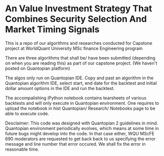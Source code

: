 # An Value Investment Strategy That Combines Security Selection And Market Timing Signals
This is a repo of our algorithms and researches conducted for Capstone project at WorldQuant University MSc finance Engineering program

There are three algorithms that shall be/ have been submitted (depending on when you are reading this) as part of our capstone project. (We haven't posted on Quantopian platform)

The algos only run on Quantopian IDE. Copy and past an algorithm in the Quantopian algorithm IDE, select start, end date for the backtest and initial dollar amount options in the IDE and run the backtest.

The accompalishing iPython notebook contains tearsheets of various backtests and will only execute in Quantopian environment. One requires to upload the notebook in hist Quantopian/ Research/ Notebooks page to be able to execute code.

Desclaimer: This code was designed with Quantopian 2 guidelines in mind. Quantopian environment periodically evolves, which means at some time in future bugs might develop into the code. In that case either, WQU MScFE 690 moderators are requested to get back back to us specifying the error message and line number that error occured. We shall fix the error in reasonable time.
